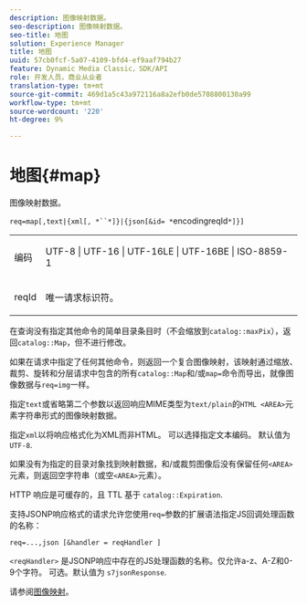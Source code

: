 ```yaml
---
description: 图像映射数据。
seo-description: 图像映射数据。
seo-title: 地图
solution: Experience Manager
title: 地图
uuid: 57cb0fcf-5a07-4109-bfd4-ef9aaf794b27
feature: Dynamic Media Classic，SDK/API
role: 开发人员，商业从业者
translation-type: tm+mt
source-git-commit: 469d1a5c43a972116a8a2efb0de5708800130a99
workflow-type: tm+mt
source-wordcount: '220'
ht-degree: 9%

---
```



# 地图{#map}

图像映射数据。

`req=map[,text|{xml[, *``*]}|{json[&id= *`encodingreqId`*]}]`

<table id="simpletable_10F2152FDF33411491FBBAFD173CA5ED"> 
 <tr class="strow"> 
  <td class="stentry"> <p><span class="codeph"><span class="varname"> 编码</span></span> </p> </td> 
  <td class="stentry"> <p><span class="codeph"> UTF-8 | UTF-16 | UTF-16LE | UTF-16BE | ISO-8859-1</span> </p></td> 
 </tr> 
 <tr class="strow"> 
  <td class="stentry"> <p><span class="codeph"><span class="varname"> reqId</span></span> </p></td> 
  <td class="stentry"> <p>唯一请求标识符。 </p></td> 
 </tr> 
</table>

在查询没有指定其他命令的简单目录条目时（不会缩放到`catalog::maxPix`），返回`catalog::Map`，但不进行修改。

如果在请求中指定了任何其他命令，则返回一个复合图像映射，该映射通过缩放、裁剪、旋转和分层请求中包含的所有`catalog::Map`和/或`map=`命令而导出，就像图像数据与`req=img`一样。

指定`text`或省略第二个参数以返回响应MIME类型为`text/plain`的`HTML <AREA>`元素字符串形式的图像映射数据。

指定`xml`以将响应格式化为XML而非HTML。 可以选择指定文本编码。 默认值为 `UTF-8`.

如果没有为指定的目录对象找到映射数据，和/或裁剪图像后没有保留任何`<AREA>`元素，则返回空字符串（或空`<AREA>`元素）。

HTTP 响应是可缓存的，且 TTL 基于 `catalog::Expiration`.

支持JSONP响应格式的请求允许您使用`req=`参数的扩展语法指定JS回调处理函数的名称：

`req=...,json [&handler = reqHandler ]`

`<reqHandler>` 是JSONP响应中存在的JS处理函数的名称。仅允许a-z、A-Z和0-9个字符。 可选。默认值为 `s7jsonResponse`.

请参阅[图像映射](../../../../../../is-api/http-ref/image-serving-api-ref/c-http-protocol-reference/c-syntax-and-features/r-image-maps.md#reference-ff7d1bac2a064104b0c508a81316fdab)。
